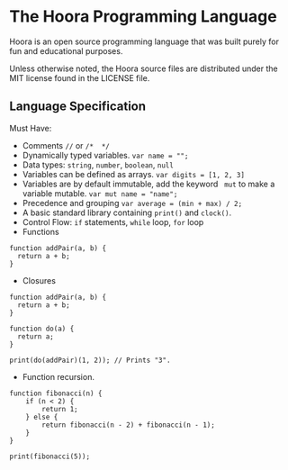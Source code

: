 # The Hoora Programming Language

Hoora is an open source programming language that was built purely for fun and educational purposes.

Unless otherwise noted, the Hoora source files are distributed under the
MIT license found in the LICENSE file.


## Language Specification
Must Have:
- Comments `//` or `/*  */`
- Dynamically typed variables. `var name = "";`
- Data types: `string`, `number`, `boolean`, `null`
- Variables can be defined as arrays. `var digits = [1, 2, 3]`
- Variables are by default immutable, add the keyword ` mut` to make a variable mutable. `var mut name = "name";`
- Precedence and grouping `var average = (min + max) / 2;`
- A basic standard library containing `print()` and `clock()`.
- Control Flow: `if` statements, `while` loop, `for` loop
- Functions
```
function addPair(a, b) {
  return a + b;
}
```
- Closures
```
function addPair(a, b) {
  return a + b;
}

function do(a) {
  return a;
}

print(do(addPair)(1, 2)); // Prints "3".
```
- Function recursion.
```
function fibonacci(n) {
    if (n < 2) {
        return 1;
    } else {
        return fibonacci(n - 2) + fibonacci(n - 1);
    }
}

print(fibonacci(5));
```

